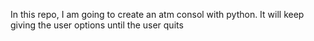 In this repo, I am going to create an atm consol with python. It will keep
giving the user options until the user quits
